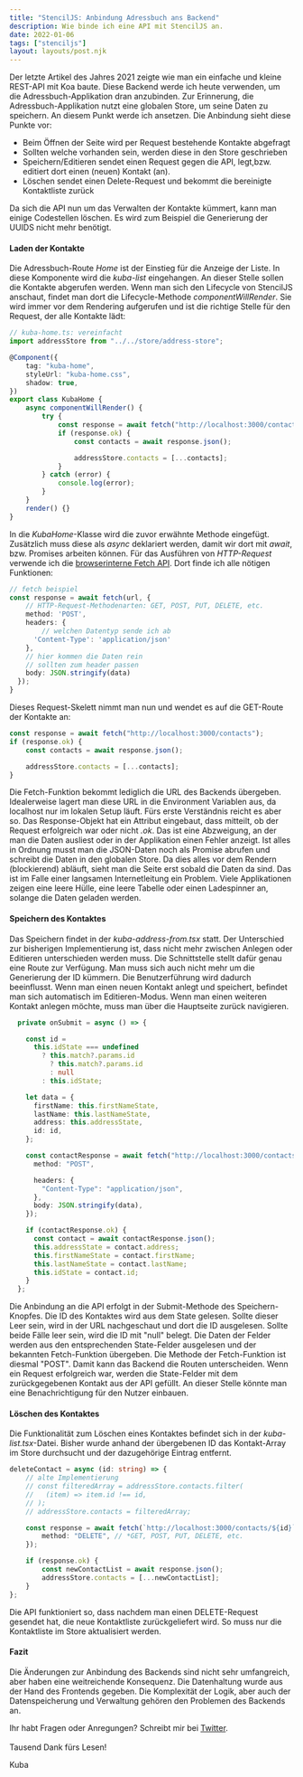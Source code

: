 ```yaml
---
title: "StencilJS: Anbindung Adressbuch ans Backend"
description: Wie binde ich eine API mit StencilJS an.
date: 2022-01-06
tags: ["stenciljs"]
layout: layouts/post.njk
---
```


Der letzte Artikel des Jahres 2021 zeigte wie man ein einfache und kleine REST-API mit Koa baute. Diese Backend werde ich heute verwenden, um die Adressbuch-Applikation dran anzubinden.  <!-- endOfPreview -->
Zur Erinnerung, die Adressbuch-Applikation nutzt eine globalen Store, um seine Daten zu speichern. An diesem Punkt werde ich ansetzen. Die Anbindung sieht diese Punkte vor:

-   Beim Öffnen der Seite wird per Request bestehende Kontakte abgefragt
-   Sollten welche vorhanden sein, werden diese in den Store geschrieben
-   Speichern/Editieren sendet einen Request gegen die API, legt,bzw. editiert dort einen (neuen) Kontakt (an).
-   Löschen sendet einen Delete-Request und bekommt die bereinigte Kontaktliste zurück

Da sich die API nun um das Verwalten der Kontakte kümmert, kann man einige Codestellen löschen. Es wird zum Beispiel die Generierung der UUIDS nicht mehr benötigt.

#### Laden der Kontakte

Die Adressbuch-Route _Home_ ist der Einstieg für die Anzeige der Liste. In diese Komponente wird die _kuba-list_ eingehangen. An dieser Stelle sollen die Kontakte abgerufen werden. Wenn man sich den Lifecycle von StencilJS anschaut, findet man dort die Lifecycle-Methode _componentWillRender_. Sie wird immer vor dem Rendering aufgerufen und ist die richtige Stelle für den Request, der alle Kontakte lädt:

```ts
// kuba-home.ts: vereinfacht
import addressStore from "../../store/address-store";

@Component({
    tag: "kuba-home",
    styleUrl: "kuba-home.css",
    shadow: true,
})
export class KubaHome {
    async componentWillRender() {
        try {
            const response = await fetch("http://localhost:3000/contacts");
            if (response.ok) {
                const contacts = await response.json();

                addressStore.contacts = [...contacts];
            }
        } catch (error) {
            console.log(error);
        }
    }
    render() {}
}
```

In die _KubaHome_-Klasse wird die zuvor erwähnte Methode eingefügt. Zusätzlich muss diese als _async_ deklariert werden, damit wir dort mit _await_, bzw. Promises arbeiten können. Für das Ausführen von _HTTP-Request_ verwende ich die [browserinterne Fetch API](https://developer.mozilla.org/en-US/docs/Web/API/Fetch_API/Using_Fetch). Dort finde ich alle nötigen Funktionen:

```ts
// fetch beispiel
const response = await fetch(url, {
    // HTTP-Request-Methodenarten: GET, POST, PUT, DELETE, etc.
    method: 'POST',
    headers: {
        // welchen Datentyp sende ich ab
      'Content-Type': 'application/json'
    },
    // hier kommen die Daten rein
    // sollten zum header passen
    body: JSON.stringify(data)
  });
}
```

Dieses Request-Skelett nimmt man nun und wendet es auf die GET-Route der Kontakte an:

```ts
const response = await fetch("http://localhost:3000/contacts");
if (response.ok) {
    const contacts = await response.json();

    addressStore.contacts = [...contacts];
}
```

Die Fetch-Funktion bekommt lediglich die URL des Backends übergeben. Idealerweise lagert man diese URL in die Environment Variablen aus, da localhost nur im lokalen Setup läuft. Fürs erste Verständnis reicht es aber so.
Das Response-Objekt hat ein Attribut eingebaut, dass mitteilt, ob der Request erfolgreich war oder nicht _.ok_. Das ist eine Abzweigung, an der man die Daten ausliest oder in der Applikation einen Fehler anzeigt. Ist alles in Ordnung musst man die JSON-Daten noch als Promise abrufen und schreibt die Daten in den globalen Store. Da dies alles vor dem Rendern (blockierend) abläuft, sieht man die Seite erst sobald die Daten da sind. Das ist im Falle einer langsamen Internetleitung ein Problem. Viele Applikationen zeigen eine leere Hülle, eine leere Tabelle oder einen Ladespinner an, solange die Daten geladen werden.

#### Speichern des Kontaktes

Das Speichern findet in der _kuba-address-from.tsx_ statt. Der Unterschied zur bisherigen Implementierung ist, dass nicht mehr zwischen Anlegen oder Editieren unterschieden werden muss. Die Schnittstelle stellt dafür genau eine Route zur Verfügung. Man muss sich auch nicht mehr um die Generierung der ID kümmern. Die Benutzerführung wird dadurch beeinflusst. Wenn man einen neuen Kontakt anlegt und speichert, befindet man sich automatisch im Editieren-Modus. Wenn man einen weiteren Kontakt anlegen möchte, muss man über die Hauptseite zurück navigieren.

```ts
  private onSubmit = async () => {

    const id =
      this.idState === undefined
        ? this.match?.params.id
          ? this.match?.params.id
          : null
        : this.idState;

    let data = {
      firstName: this.firstNameState,
      lastName: this.lastNameState,
      address: this.addressState,
      id: id,
    };

    const contactResponse = await fetch("http://localhost:3000/contacts", {
      method: "POST",

      headers: {
        "Content-Type": "application/json",
      },
      body: JSON.stringify(data),
    });

    if (contactResponse.ok) {
      const contact = await contactResponse.json();
      this.addressState = contact.address;
      this.firstNameState = contact.firstName;
      this.lastNameState = contact.lastName;
      this.idState = contact.id;
    }
  };
```

Die Anbindung an die API erfolgt in der Submit-Methode des Speichern-Knopfes. Die ID des Kontaktes wird aus dem State gelesen. Sollte dieser Leer sein, wird in der URL nachgeschaut und dort die ID ausgelesen. Sollte beide Fälle leer sein, wird die ID mit "null" belegt. Die Daten der Felder werden aus den entsprechenden State-Felder ausgelesen und der bekannten Fetch-Funktion übergeben. Die Methode der Fetch-Funktion ist diesmal "POST". Damit kann das Backend die Routen unterscheiden. Wenn ein Request erfolgreich war, werden die State-Felder mit dem zurückgegebenen Kontakt aus der API gefüllt. An dieser Stelle könnte man eine Benachrichtigung für den Nutzer einbauen.

#### Löschen des Kontaktes

Die Funktionalität zum Löschen eines Kontaktes befindet sich in der _kuba-list.tsx_-Datei. Bisher wurde anhand der übergebenen ID das Kontakt-Array im Store durchsucht und der dazugehörige Eintrag entfernt.

```ts
deleteContact = async (id: string) => {
    // alte Implementierung
    // const filteredArray = addressStore.contacts.filter(
    //   (item) => item.id !== id,
    // );
    // addressStore.contacts = filteredArray;

    const response = await fetch(`http://localhost:3000/contacts/${id}`, {
        method: "DELETE", // *GET, POST, PUT, DELETE, etc.
    });

    if (response.ok) {
        const newContactList = await response.json();
        addressStore.contacts = [...newContactList];
    }
};
```

Die API funktioniert so, dass nachdem man einen DELETE-Request gesendet hat, die neue Kontaktliste zurückgeliefert wird. So muss nur die Kontaktliste im Store aktualisiert werden.

#### Fazit

Die Änderungen zur Anbindung des Backends sind nicht sehr umfangreich, aber haben eine weitreichende Konsequenz. Die Datenhaltung wurde aus der Hand des Frontends gegeben. Die Komplexität der Logik, aber auch der Datenspeicherung und Verwaltung gehören den Problemen des Backends an.

Ihr habt Fragen oder Anregungen? Schreibt mir bei [Twitter](https://twitter.com/der_kuba).
\
\
Tausend Dank fürs Lesen!

Kuba
